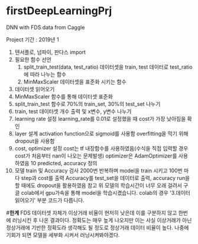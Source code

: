 # firstDeepLearningPrj
DNN with FDS data from Caggle

Project 기간 : 2019년 1

1. 텐서플로, 넘파이, 판다스 import
2. 필요한 함수 선언
    1. split_train_test(data, test_ratio)
        데이터셋을 train, test 데이터로 test_ratio에 따라 나누는 함수
    2. MinMaxScaler
        데이터셋을 표준화 시키는 함수
3. 데이터셋 읽어오기
4. MinMaxScaler 함수를 통해 데이터셋 표준화
5. split_train_test 함수로 70%의 train_set, 30%의 test_set 나누기
6. train, test 데이터셋 개수 출력 및 x변수, y변수 나누기
7. learning rate 설정
learning_rate를 0.01로 설정했을 때 cost가 가장 낮아짐을 확인
8. layer 설계
activation function으로 sigmoid를 사용함
overfitting을 막기 위해 dropout을 사용함
9. cost, optimizer 설정
cost는 tf 내장함수를 사용하였음(수식을 직접 입력할 경우 cost가 처음부터 nan이 나오는 문제발생)
optimizer은 AdamOptimizer를 사용하였음
10 predicted, accuracy 정의
11. 모델 train 및 Accuracy 검사
2000번 반복하며 model을 train 시키고 100번 마다 step과 cost를 출력
Accuracy를 test_set을 데이터로 출력, accuracy run을 할 때에도 dropout을 활용하였음
참고
위 모델의 학습시간이 너무 오래 걸려서 구글 colab에서 gpu가속을 통해 model을 학습시켰습니다.
colab의 경우 '3.데이터 읽어오기' 부분 코드가 다릅니다.

#**한계**
FDS 데이터셋 자체가 이상거래 비율이 현저히 낮은데 이를 구분하지 않고 한번에 러닝시킨 후 나온 결과이다. 정확도는 매우 높게 나오지만 이는 사실 이상거래가 아닌 정상거래에 기반한 정확도라 생각해도 될 정도로 정상거래 데이터 비율이 높다. 나중에 기회가 되면 모델을 세부화 시켜서 러닝시켜봐야겠다.
